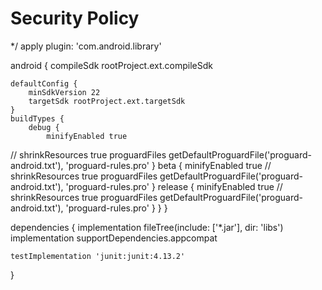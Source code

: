 # Security Policy

 */
apply plugin: 'com.android.library'

android {
    compileSdk rootProject.ext.compileSdk

    defaultConfig {
        minSdkVersion 22
        targetSdk rootProject.ext.targetSdk
    }
    buildTypes {
        debug {
            minifyEnabled true
//            shrinkResources true
            proguardFiles getDefaultProguardFile('proguard-android.txt'), 'proguard-rules.pro'
        }
        beta {
            minifyEnabled true
//            shrinkResources true
            proguardFiles getDefaultProguardFile('proguard-android.txt'), 'proguard-rules.pro'
        }
        release {
            minifyEnabled true
//            shrinkResources true
            proguardFiles getDefaultProguardFile('proguard-android.txt'), 'proguard-rules.pro'
        }
    }
}

dependencies {
    implementation fileTree(include: ['*.jar'], dir: 'libs')
    implementation supportDependencies.appcompat
    
    testImplementation 'junit:junit:4.13.2'
}
